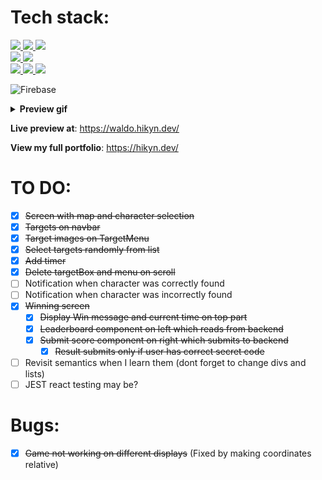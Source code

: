 # Tech stack:
<a href="https://de.wikipedia.org/wiki/JavaScript">
  <img src="https://img.shields.io/badge/JavaScript-323330?style=for-the-badge&logo=javascript&logoColor=yellow" />
</a>

<a href="https://www.typescriptlang.org/">
  <img src="https://img.shields.io/badge/TypeScript-007ACC?style=for-the-badge&logo=typescript&logoColor=white" />
</a>

<a href="https://reactjs.org/">
  <img src="https://img.shields.io/badge/React-20232A?style=for-the-badge&logo=react&logoColor=61DAFB" />
</a>

<br />

<a href="https://en.wikipedia.org/wiki/HTML5">
  <img src="https://img.shields.io/badge/HTML5-E34F26?style=for-the-badge&logo=html5&logoColor=white" />
</a>

<a href="https://en.wikipedia.org/wiki/CSS">
  <img src="https://img.shields.io/badge/CSS-239120?&style=for-the-badge&logo=css3&logoColor=white" />
</a>

<br/>

<a href="https://www.npmjs.com/">
  <img src="https://img.shields.io/badge/npm-CB3837?style=for-the-badge&logo=npm&logoColor=white" />
</a>

<a href="https://webpack.js.org/">
  <img src="https://img.shields.io/badge/webpack-%238DD6F9.svg?style=for-the-badge&logo=webpack&logoColor=black" />
</a>

<a href="https://jestjs.io/">
  <img src="https://img.shields.io/badge/Jest-323330?style=for-the-badge&logo=Jest&logoColor=white" />
</a>

![Firebase](https://img.shields.io/badge/firebase-%23039BE5.svg?style=for-the-badge&logo=firebase)

<details>
<summary><b>Preview gif</b></summary>
<br>
<img src="src/images/preview.gif " height="500"/>
</details>

<b>Live preview at</b>: https://waldo.hikyn.dev/

<b>View my full portfolio</b>: https://hikyn.dev/

# TO DO:

- [x] ~~Screen with map and character selection~~
- [x] ~~Targets on navbar~~
- [x] ~~Target images on TargetMenu~~
- [x] ~~Select targets randomly from list~~ 
- [x] ~~Add timer~~
- [x] ~~Delete targetBox and menu on scroll~~
- [ ] Notification when character was correctly found 
- [ ] Notification when character was incorrectly found
- [x] ~~Winning screen~~
  - [x] ~~Display Win message and current time on top part~~
  - [x] ~~Leaderboard component on left which reads from backend~~
  - [x] ~~Submit score component on right which submits to backend~~
    - [x] ~~Result submits only if user has correct secret code~~
- [ ] Revisit semantics when I learn them (dont forget to change divs and lists) 
- [ ] JEST react testing may be?

# Bugs:

- [x] ~~Game not working on different displays~~ (Fixed by making coordinates relative)

